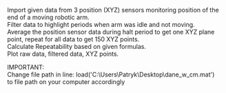 Import given data from 3 position (XYZ) sensors monitoring position of the end of a moving robotic arm.  
Filter data to highlight periods when arm was idle and not moving.  
Average the position sensor data during halt period to get one XYZ plane point, repeat for all data to get 150 XYZ points.  
Calculate Repeatability based on given formulas.  
Plot raw data, filtered data, XYZ points.  
  
IMPORTANT:  
Change file path in line: load('C:\Users\Patryk\Desktop\dane_w_cm.mat')  
to file path on your computer accordingly
